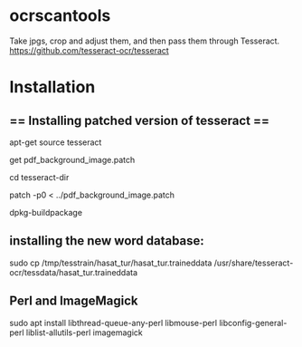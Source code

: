 # ocrscantools
Take jpgs, crop and adjust them, and then pass them through Tesseract. https://github.com/tesseract-ocr/tesseract

# Installation

## == Installing patched version of tesseract ==
apt-get source tesseract

get pdf_background_image.patch

cd tesseract-dir

patch -p0 < ../pdf_background_image.patch

dpkg-buildpackage

## installing the new word database:
sudo cp /tmp/tesstrain/hasat_tur/hasat_tur.traineddata /usr/share/tesseract-ocr/tessdata/hasat_tur.traineddata

## Perl and ImageMagick
sudo apt install libthread-queue-any-perl libmouse-perl libconfig-general-perl liblist-allutils-perl imagemagick
